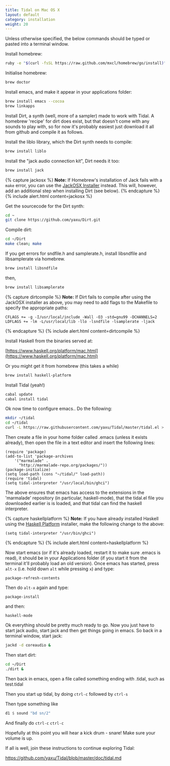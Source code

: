 ```yaml
---
title: Tidal on Mac OS X
layout: default
category: installation
weight: 20
---
```


Unless otherwise specified, the below commands should be typed or pasted into a terminal window.

Install homebrew:

```bash
ruby -e "$(curl -fsSL https://raw.github.com/mxcl/homebrew/go/install)"
```

Initialise homebrew:

```bash
brew doctor
```

Install emacs, and make it appear in your applications folder:

```bash
brew install emacs --cocoa
brew linkapps
```

Install Dirt, a synth (well, more of a sampler) made to work with
Tidal. A homebrew 'recipe' for dirt does exist, but that doesn't come
with any sounds to play with, so for now it's probably easiest just
download it all from github and compile it as follows.

Install the liblo library, which the Dirt synth needs to compile:

```bash
brew install liblo
```

Install the "jack audio connection kit", Dirt needs it too:

```bash
brew install jack
```

{% capture jackosx %}
__Note:__ If Homebrew's installation of Jack fails with a `make` error, you can use the [JackOSX Installer](http://www.jackosx.com/download.html) instead. This will, however, add an additional step when installing Dirt (see below).
{% endcapture %}
{% include alert.html content=jackosx %}


Get the sourcecode for the Dirt synth:

```bash
cd ~
git clone https://github.com/yaxu/Dirt.git
```

Compile dirt:

```bash
cd ~/Dirt
make clean; make
```

If you get errors for sndfile.h and samplerate.h, install libsndfile and libsamplerate via homebrew.

```bash
brew install libsndfile
```

then,

```bash
brew install libsamplerate
```

{% capture dirtcompile %}
**Note:** If Dirt fails to compile after using the JackOSX installer as above, you may need to add flags to the Makefile to specify the appropriate paths:

```make
CFLAGS += -g -I/usr/local/include -Wall -O3 -std=gnu99 -DCHANNELS=2
LDFLAGS += -lm -L/usr/local/lib -llo -lsndfile -lsamplerate -ljack
```
{% endcapture %}
{% include alert.html content=dirtcompile %}

Install Haskell from the binaries served at:

[https://www.haskell.org/platform/mac.html](https://www.haskell.org/platform/mac.html)

Or you might get it from homebrew (this takes a while)

```bash
brew install haskell-platform
```

Install Tidal (yeah!)

```bash
cabal update
cabal install tidal
```

Ok now time to configure emacs.. Do the following:

```bash
mkdir ~/tidal
cd ~/tidal
curl -L https://raw.githubusercontent.com/yaxu/Tidal/master/tidal.el > tidal.el
```

Then create a file in your home folder called .emacs (unless it exists already), then open the file in a text editor and insert the following lines:

```emacs
(require 'package)
(add-to-list 'package-archives 
    '("marmalade" .
      "http://marmalade-repo.org/packages/"))
(package-initialize)
(setq load-path (cons "~/tidal/" load-path))
(require 'tidal)
(setq tidal-interpreter "/usr/local/bin/ghci")
```

The above ensures that emacs has access to the extensions in the 'marmalade' repository (in particular, haskell-mode), that the tidal.el file you downloaded earlier is is loaded, and that tidal can find the haskell interpreter.

{% capture haskellplatform %}
**Note:** If you have already installed Haskell using the [Haskell Platform](http://www.haskell.org/platform/) installer, make the following change to the above:

```emacs
(setq tidal-interpreter "/usr/bin/ghci")
```
{% endcapture %}
{% include alert.html content=haskellplatform %}

Now start emacs (or if it's already loaded, restart it to make sure .emacs is read), it should be in your Applications folder (if you start it from the terminal it'll probably load an old version). Once emacs has started, press `alt-x` (i.e. hold down `alt` while pressing `x`) and type:

```emacs
package-refresh-contents
```
Then do `alt-x` again and type:

```emacs
package-install
```

and then:

```emacs
haskell-mode
```

Ok everything should be pretty much ready to go. Now you just have to start jack audio, start jack and then get things going in emacs. So back in a terminal window, start jack:

```bash
jackd -d coreaudio &
```

Then start dirt:

```bash
cd ~/Dirt
./dirt &
```

Then back in emacs, open a file called something ending with .tidal, such as test.tidal

Then you start up tidal, by doing `ctrl-c` followed by `ctrl-s`

Then type something like

```haskell
d1 $ sound "bd sn/2"
```

And finally do `ctrl-c` `ctrl-c`

Hopefully at this point you will hear a kick drum - snare! Make sure
your volume is up.

If all is well, join these instructions to continue exploring Tidal:

<https://github.com/yaxu/Tidal/blob/master/doc/tidal.md>
